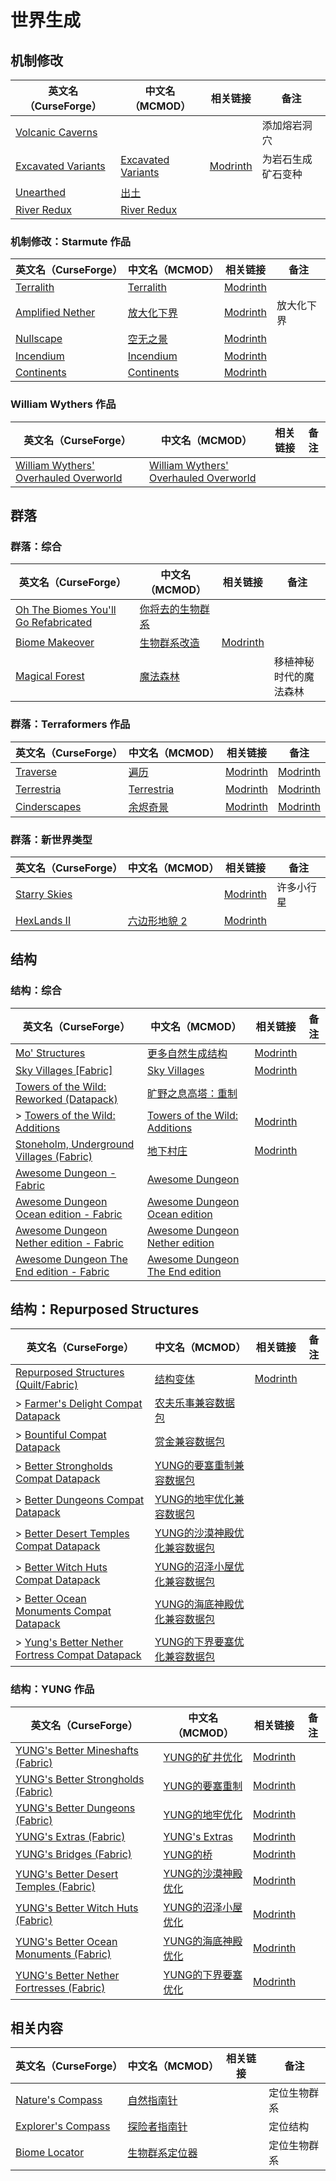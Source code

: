 # 世界生成

## 机制修改

| 英文名（CurseForge）                                                                  | 中文名（MCMOD）                                            | 相关链接                                                | 备注               |
| ------------------------------------------------------------------------------------- | ---------------------------------------------------------- | ------------------------------------------------------- | ------------------ |
| [Volcanic Caverns](https://www.curseforge.com/minecraft/mc-mods/volcanic-caverns)     |                                                            |                                                         | 添加熔岩洞穴       |
| [Excavated Variants](https://www.curseforge.com/minecraft/mc-mods/excavated-variants) | [Excavated Variants](https://www.mcmod.cn/class/8011.html) | [Modrinth](https://modrinth.com/mod/excavated_variants) | 为岩石生成矿石变种 |
| [Unearthed](https://www.curseforge.com/minecraft/mc-mods/unearthed)                   | [出土](https://www.mcmod.cn/class/4951.html)               |                                                         |                    |
| [River Redux](https://www.curseforge.com/minecraft/mc-mods/river-redux)               | [River Redux](https://www.mcmod.cn/class/9972.html)        |                                                         |                    |

### 机制修改：Starmute 作品

| 英文名（CurseForge）                                                              | 中文名（MCMOD）                                    | 相关链接                                              | 备注       |
| --------------------------------------------------------------------------------- | -------------------------------------------------- | ----------------------------------------------------- | ---------- |
| [Terralith](https://www.curseforge.com/minecraft/mc-mods/terralith)               | [Terralith](https://www.mcmod.cn/class/4557.html)  | [Modrinth](https://modrinth.com/mod/terralith)        |            |
| [Amplified Nether](https://www.curseforge.com/minecraft/mc-mods/amplified-nether) | [放大化下界](https://www.mcmod.cn/class/5205.html) | [Modrinth](https://modrinth.com/mod/amplified-nether) | 放大化下界 |
| [Nullscape](https://www.curseforge.com/minecraft/mc-mods/nullscape-end-reborn)    | [空无之景](https://www.mcmod.cn/class/5555.html)   | [Modrinth](https://modrinth.com/mod/nullscape)        |            |
| [Incendium](https://www.curseforge.com/minecraft/mc-mods/incendium)               | [Incendium](https://www.mcmod.cn/class/4064.html)  | [Modrinth](https://modrinth.com/mod/incendium)        |            |
| [Continents](https://www.curseforge.com/minecraft/mc-mods/continents)             | [Continents](https://www.mcmod.cn/class/7903.html) | [Modrinth](https://modrinth.com/mod/continents)       |            |

### William Wythers 作品

| 英文名（CurseForge）                                                                                                       | 中文名（MCMOD）                                                               | 相关链接 | 备注 |
| -------------------------------------------------------------------------------------------------------------------------- | ----------------------------------------------------------------------------- | -------- | ---- |
| [William Wythers' Overhauled Overworld](https://www.curseforge.com/minecraft/mc-mods/william-wythers-overhauled-overworld) | [William Wythers' Overhauled Overworld](https://www.mcmod.cn/class/4595.html) |          |      |

## 群落

### 群落：综合

| 英文名（CurseForge）                                                                                               | 中文名（MCMOD）                                          | 相关链接                                            | 备注                   |
| ------------------------------------------------------------------------------------------------------------------ | -------------------------------------------------------- | --------------------------------------------------- | ---------------------- |
| [Oh The Biomes You'll Go Refabricated](https://www.curseforge.com/minecraft/mc-mods/oh-the-biomes-youll-go-fabric) | [你将去的生物群系](https://www.mcmod.cn/class/1618.html) |                                                     |                        |
| [Biome Makeover](https://www.curseforge.com/minecraft/mc-mods/biome-makeover)                                      | [生物群系改造](https://www.mcmod.cn/class/6753.html)     | [Modrinth](https://modrinth.com/mod/biome-makeover) |                        |
| [Magical Forest](https://www.curseforge.com/minecraft/mc-mods/magical-forest)                                      | [魔法森林](https://www.mcmod.cn/class/5039.html)         |                                                     | 移植神秘时代的魔法森林 |

### 群落：Terraformers 作品

| 英文名（CurseForge）                                                      | 中文名（MCMOD）                                    | 相关链接                                          | 备注                                              |
| ------------------------------------------------------------------------- | -------------------------------------------------- | ------------------------------------------------- | ------------------------------------------------- |
| [Traverse](https://www.curseforge.com/minecraft/mc-mods/traverse)         | [遍历](https://www.mcmod.cn/class/1416.html)       | [Modrinth](https://modrinth.com/mod/traverse)     | [Modrinth](https://modrinth.com/mod/traverse)     |
| [Terrestria](https://www.curseforge.com/minecraft/mc-mods/terrestria)     | [Terrestria](https://www.mcmod.cn/class/4952.html) | [Modrinth](https://modrinth.com/mod/terrestria)   | [Modrinth](https://modrinth.com/mod/terrestria)   |
| [Cinderscapes](https://www.curseforge.com/minecraft/mc-mods/cinderscapes) | [余烬奇景](https://www.mcmod.cn/class/3147.html)   | [Modrinth](https://modrinth.com/mod/cinderscapes) | [Modrinth](https://modrinth.com/mod/cinderscapes) |

### 群落：新世界类型

| 英文名（CurseForge）                                                      | 中文名（MCMOD）                                      | 相关链接                                         | 备注       |
| ------------------------------------------------------------------------- | ---------------------------------------------------- | ------------------------------------------------ | ---------- |
| [Starry Skies](https://www.curseforge.com/minecraft/mc-mods/starry-skies) |                                                      | [Modrinth](https://modrinth.com/mod/StarrySkies) | 许多小行星 |
| [HexLands II](https://www.curseforge.com/minecraft/mc-mods/hexlands-ii)   | [六边形地貌 2](https://www.mcmod.cn/class/4641.html) | [Modrinth](https://modrinth.com/mod/hexlands)    |            |

## 结构

### 结构：综合

| 英文名（CurseForge）                                                                                                               | 中文名（MCMOD）                                                         | 相关链接                                                          | 备注 |
| ---------------------------------------------------------------------------------------------------------------------------------- | ----------------------------------------------------------------------- | ----------------------------------------------------------------- | ---- |
| [Mo' Structures](https://www.curseforge.com/minecraft/mc-mods/mo-structures)                                                       | [更多自然生成结构](https://www.mcmod.cn/class/3485.html)                | [Modrinth](https://modrinth.com/mod/mo-structures)                |      |
| [Sky Villages [Fabric]](https://www.curseforge.com/minecraft/mc-mods/sky-villages-fabric)                                          | [Sky Villages](https://www.mcmod.cn/class/5142.html)                    | [Modrinth](https://modrinth.com/mod/sky-villages)                 |      |
| [Towers of the Wild: Reworked (Datapack)](https://www.curseforge.com/minecraft/texture-packs/towers-of-the-wild-reworked-datapack) | [旷野之息高塔：重制](https://www.mcmod.cn/class/5568.html)              |                                                                   |      |
| > [Towers of the Wild: Additions](https://www.curseforge.com/minecraft/mc-mods/towers-of-the-wild-additions)                       | [Towers of the Wild: Additions](https://www.mcmod.cn/class/6759.html)   | [Modrinth](https://modrinth.com/mod/towers-of-the-wild-additions) |      |
| [Stoneholm, Underground Villages (Fabric)](https://www.curseforge.com/minecraft/mc-mods/stoneholm)                                 | [地下村庄](https://www.mcmod.cn/class/4277.html)                        | [Modrinth](https://modrinth.com/mod/stoneholm)                    |      |
| [Awesome Dungeon - Fabric](https://www.curseforge.com/minecraft/mc-mods/awesome-dungeon-fabric)                                    | [Awesome Dungeon](https://www.mcmod.cn/class/4991.html)                 |                                                                   |      |
| [Awesome Dungeon Ocean edition - Fabric](https://www.curseforge.com/minecraft/mc-mods/awesome-dungeon-edition-ocean-fabric)        | [Awesome Dungeon Ocean edition](https://www.mcmod.cn/class/5284.html)   |                                                                   |      |
| [Awesome Dungeon Nether edition - Fabric](https://www.curseforge.com/minecraft/mc-mods/awesome-dungeon-nether-fabric)              | [Awesome Dungeon Nether edition](https://www.mcmod.cn/class/5833.html)  |                                                                   |      |
| [Awesome Dungeon The End edition - Fabric](https://www.curseforge.com/minecraft/mc-mods/awesome-dungeon-the-end-fabric)            | [Awesome Dungeon The End edition](https://www.mcmod.cn/class/5830.html) |                                                                   |      |

## 结构：Repurposed Structures

| 英文名（CurseForge）                                                                                                                                     | 中文名（MCMOD）                                                      | 相关链接                                                          | 备注 |
| -------------------------------------------------------------------------------------------------------------------------------------------------------- | -------------------------------------------------------------------- | ----------------------------------------------------------------- | ---- |
| [Repurposed Structures (Quilt/Fabric)](https://www.curseforge.com/minecraft/mc-mods/repurposed-structures-fabric)                                        | [结构变体](https://www.mcmod.cn/class/4518.html)                     | [Modrinth](https://modrinth.com/mod/repurposed-structures-fabric) |      |
| > [Farmer's Delight Compat Datapack](https://www.curseforge.com/minecraft/texture-packs/repurposed-structures-farmers-delight-datapack)                  | [农夫乐事兼容数据包](https://www.mcmod.cn/class/8954.html)           |                                                                   |      |
| > [Bountiful Compat Datapack](https://www.curseforge.com/minecraft/texture-packs/repurposed-structures-bountiful-datapack-compat)                        | [赏金兼容数据包](https://www.mcmod.cn/class/8962.html)               |                                                                   |      |
| > [Better Strongholds Compat Datapack](https://www.curseforge.com/minecraft/texture-packs/repurposed-structures-better-strongholds-datapack)             | [YUNG的要塞重制兼容数据包](https://www.mcmod.cn/class/8956.html)     |                                                                   |      |
| > [Better Dungeons Compat Datapack](https://www.curseforge.com/minecraft/texture-packs/repurposed-structures-better-dungeons-datapack)                   | [YUNG的地牢优化兼容数据包](https://www.mcmod.cn/class/8957.html)     |                                                                   |      |
| > [Better Desert Temples Compat Datapack](https://www.curseforge.com/minecraft/texture-packs/repurposed-structures-better-desert-temples-compat)         | [YUNG的沙漠神殿优化兼容数据包](https://www.mcmod.cn/class/8948.html) |                                                                   |      |
| > [Better Witch Huts Compat Datapack](https://www.curseforge.com/minecraft/texture-packs/repurposed-structures-better-witch-huts-compat)                 | [YUNG的沼泽小屋优化兼容数据包](https://www.mcmod.cn/class/8955.html) |                                                                   |      |
| > [Better Ocean Monuments Compat Datapack](https://www.curseforge.com/minecraft/texture-packs/repurposed-structures-better-ocean-monuments)              | [YUNG的海底神殿优化兼容数据包](https://www.mcmod.cn/class/8947.html) |                                                                   |      |
| > [Yung's Better Nether Fortress Compat Datapack](https://www.curseforge.com/minecraft/texture-packs/repurposed-structures-yungs-better-nether-fortress) | [YUNG的下界要塞优化兼容数据包](https://www.mcmod.cn/class/9695.html) |                                                                   |      |

### 结构：YUNG 作品

| 英文名（CurseForge）                                                                                                           | 中文名（MCMOD）                                            | 相关链接                                                            | 备注 |
| ------------------------------------------------------------------------------------------------------------------------------ | ---------------------------------------------------------- | ------------------------------------------------------------------- | ---- |
| [YUNG's Better Mineshafts (Fabric)](https://www.curseforge.com/minecraft/mc-mods/yungs-better-mineshafts-fabric)               | [YUNG的矿井优化](https://www.mcmod.cn/class/2788.html)     | [Modrinth](https://modrinth.com/mod/yungs-better-mineshafts)        |      |
| [YUNG's Better Strongholds (Fabric)](https://www.curseforge.com/minecraft/mc-mods/yungs-better-strongholds-fabric)             | [YUNG的要塞重制](https://www.mcmod.cn/class/3787.html)     | [Modrinth](https://modrinth.com/mod/yungs-better-strongholds)       |      |
| [YUNG's Better Dungeons (Fabric)](https://www.curseforge.com/minecraft/mc-mods/yungs-better-dungeons-fabric)                   | [YUNG的地牢优化](https://www.mcmod.cn/class/4429.html)     | [Modrinth](https://modrinth.com/mod/yungs-better-dungeons)          |      |
| [YUNG's Extras (Fabric)](https://www.curseforge.com/minecraft/mc-mods/yungs-extras-fabric)                                     | [YUNG's Extras](https://www.mcmod.cn/class/4276.html)      | [Modrinth](https://modrinth.com/mod/yungs-extras)                   |      |
| [YUNG's Bridges (Fabric)](https://www.curseforge.com/minecraft/mc-mods/yungs-bridges-fabric)                                   | [YUNG的桥](https://www.mcmod.cn/class/5031.html)           | [Modrinth](https://modrinth.com/mod/yungs-bridges)                  |      |
| [YUNG's Better Desert Temples (Fabric)](https://www.curseforge.com/minecraft/mc-mods/yungs-better-desert-temples-fabric)       | [YUNG的沙漠神殿优化](https://www.mcmod.cn/class/6613.html) | [Modrinth](https://modrinth.com/mod/yungs-better-desert-temples)    |      |
| [YUNG's Better Witch Huts (Fabric)](https://www.curseforge.com/minecraft/mc-mods/yungs-better-witch-huts-fabric)               | [YUNG的沼泽小屋优化](https://www.mcmod.cn/class/6618.html) | [Modrinth](https://modrinth.com/mod/yungs-better-witch-huts)        |      |
| [YUNG's Better Ocean Monuments (Fabric)](https://www.curseforge.com/minecraft/mc-mods/yungs-better-ocean-monuments-fabric)     | [YUNG的海底神殿优化](https://www.mcmod.cn/class/7904.html) | [Modrinth](https://modrinth.com/mod/yungs-better-ocean-monuments)   |      |
| [YUNG's Better Nether Fortresses (Fabric)](https://www.curseforge.com/minecraft/mc-mods/yungs-better-nether-fortresses-fabric) | [YUNG的下界要塞优化](https://www.mcmod.cn/class/9384.html) | [Modrinth](https://modrinth.com/mod/yungs-better-nether-fortresses) |      |

## 相关内容

| 英文名（CurseForge）                                                                 | 中文名（MCMOD）                                        | 相关链接 | 备注         |
| ------------------------------------------------------------------------------------ | ------------------------------------------------------ | -------- | ------------ |
| [Nature's Compass](https://www.curseforge.com/minecraft/mc-mods/natures-compass)     | [自然指南针](https://www.mcmod.cn/class/754.html)      |          | 定位生物群系 |
| [Explorer's Compass](https://www.curseforge.com/minecraft/mc-mods/explorers-compass) | [探险者指南针](https://www.mcmod.cn/class/4395.html)   |          | 定位结构     |
| [Biome Locator](https://www.curseforge.com/minecraft/mc-mods/biome-locator)          | [生物群系定位器](https://www.mcmod.cn/class/4845.html) |          | 定位生物群系 |
